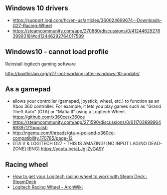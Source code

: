 ## Windows 10 drivers

- https://support.logi.com/hc/en-us/articles/360024699674--Downloads-G27-Racing-Wheel
- https://steamcommunity.com/app/270880/discussions/0/412446292763999318/#c412446292764017589

## Windows10 - cannot load profile

Reinstall logitech gaming software

http://boxthislap.org/g27-not-working-after-windows-10-update/

## As a gamepad

- allows your controller (gamepad, joystick, wheel, etc.) to function as an Xbox 360 controller. For example, it lets you play games such as "Grand Theft Auto" (GTA) or "Mafia II" using a Logitech Wheel. https://github.com/x360ce/x360ce
- https://steamcommunity.com/app/271590/discussions/0/611703999964693971/?l=polish
- http://ngemu.com/threads/gta-v-pc-and-x360ce-compatibility.170785/page-12
- GTA V & LOGITECH G27 - THIS IS AMAZING! [NO INPUT LAG/NO DEAD-ZONE] [ENG] https://youtu.be/aLJg-ZyGA9Y

## Racing wheel

- [How to get your Logitech racing wheel to work with Steam Deck : SteamDeck](https://www.reddit.com/r/SteamDeck/comments/vs9foh/how_to_get_your_logitech_racing_wheel_to_work/)
- [Logitech Racing Wheel - ArchWiki](https://wiki.archlinux.org/title/Logitech_Racing_Wheel)
